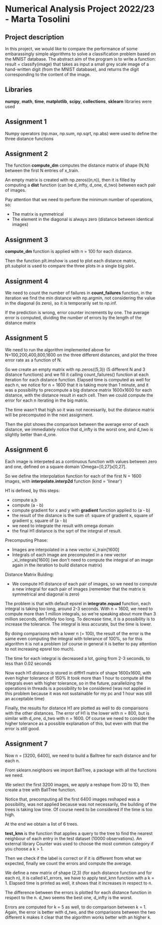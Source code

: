 # Numerical Analysis Project 2022/23 - Marta Tosolini

## Project description

In this project, we would like to compare the performance of some embarassingly simple algorithms to solve a classification problem based on the MNIST database.
The abstract aim of the program is to write a function:
result = classify(image)
that takes as input a small grey scale image of a hand-written digit (from the MNIST database), and returns the digit corresponding to the content of the image.

## Libraries

**numpy**, **math**, **time**, **matplotlib**, **scipy**, **collections**, **sklearn** libraries were used


## Assignment 1

Numpy operators (np.max, np.sum, np.sqrt, np.abs) were used to define the three distance functions

## Assignment 2

The function **compute_dm** computes the distance matrix of shape (N,N) between the first N entries of x_train.

An empty matrix is created with np.zeros((n,n)), then it is filled by computing a **dist** function (can be d_infty, d_one, d_two) between each pair of images. 

Pay attention that we need to perform the minimum number of operations, so:
- The matrix is symmetrical
- The element in the diagonal is always zero (distance between identical images)

## Assignment 3

**compute_dm** function is applied with n = 100 for each distance. 

Then the function plt.imshow is used to plot each distance matrix, plt.subplot is used to compare the three plots in a single big plot.

## Assignment 4

We need to count the number of failures in **count_failures** function, in the iteration we find the min distance with np.argmin, not considering the value in the diagonal (is zero), so it is temporarily set to np.inf.

If the prediction is wrong, error counter increments by one.
The average error is computed, dividing the number of errors by the length of the distance matrix

## Assignment 5

We need to run the algorithm implemented above for N=100,200,400,800,1600 on the three different distances, and plot the three error rate as a function of N.

So we create an empty matrix with np.zeros((5,3)) (5 different N and 3 distance functions) and we fill it calling count_failures() function at each iteration for each distance function. Elapsed time is computed as well for each n, we notice for n = 1600 that it is taking more than 1 minute, and it was a possibility to precompute a big distance matrix 1600x1600 for each distance, with the distance result in each cell. Then we could compute the error for each n iterating in the big matrix.

The time wasn't that high so it was not necessarily, but the distance matrix will be precomputed in the next assignment.

Then the plot shows the comparison between the average error of each distance, we immediately notice that d_infty is the worst one, and d_two is slightly better than d_one.

## Assignment 6

Each image is interpeted as a continuous function with values between zero and one, defined on a square domain \Omega=[0,27]x[0,27].

So we define the interpolation function for each of the first N = 1600 images, with **interpolate.interp2d** function (kind = 'linear')

H1 is defined, by this steps: 
- compute a,b
- compute (a - b)
- compute gradient for x and y with **gradient** function applied to (a - b)
- the result of the distance is the sum of: square of gradient x, square of gradient y, square of (a - b)
- we need to integrate the result with omega domain
- the final H1 distance is the sqrt of the integral of result.

Precomputing Phase:
- Images are interpolated in a new vector xi_train[1600]
- Integrals of each image are precomputed in a new vector _xi_integrals[1600] (we don't need to compute the integral of an image again in the iteration to build distance matrix)

Distance Matrix Bulding:
- We compute H1 distance of each pair of images, so we need to compute a new integral for each pair of images (remember that the matrix is symmetrical and diagonal is zero)

The problem is that with default epsrel in **integrate.nquad** function, each integral is taking too long, around 2-3 seconds.
With n = 1600, we need to compute more than 1 million integrals, so we're speaking about more than 3 million seconds, definitely too long.
To decrease time, it is a possibility is to increase the tolerance. The integral is less accurate, but the time is lower.

By doing comparisons with a lower n (= 100), the result of the error is the same even computing the integral with tolerance of 100%, so for this algorithm it is not a problem (of course in general it is better to pay attention to not increasing epsrel too much).

The time for each integral is decreased a lot, going from 2-3 seconds, to less than 0.02 seconds

Now each H1 distance is stored in diffH1 matrix of shape 1600x1600, with even higher tolerance of 150%
It took more than 1 hour to compute all the integrals even with higher tolerance, so in the future, parallelizing the operations in threads is a possibility to be considered (was not applied in this problem because it was not sustainable for my pc and 1 hour was still an acceptable time)

Finally, the results for distance H1 are plotted as well to do comparisons with the other distances. The error of H1 is the lower with n = 800, but is similar with d_one, d_two with n = 1600. Of course we need to consider the higher tolerance as a possible explanation of this, but even with that the error is still good.

## Assignment 7

Now n = [3200, 6400], we need to build a Balltree for each distance and for each n. 

From sklearn.neighbors we import BallTree, a package with all the functions we need.

We select the first 3200 images, we apply a reshape from 2D to 1D, then create a tree with BallTree function.

Notice that, precomputing all the first 6400 images reshaped was a possibility, was not applied because was not necessarily, the building of the trees is taking low time. Of course need to be considered if the time is too high.

At the end we obtain a list of 6 trees.

**test_knn** is the function that applies a query to the tree to find the nearest neighbour of each entry in the test dataset (10000 observations). An external library Counter was used to choose the most common category if you choose a k > 1. 

Then we check if the label is correct or if it is different from what we expected, finally we count the errors and compute the average.

We define a new matrix of shape (2,3) (for each distance function and for each n), it is called k1_errors, we have to apply test_knn function with a k = 1. Elapsed time is printed as well, it shows that it increases in respect to n. 

The difference between the errors is plotted for each distance function in respect to the n. d_two seems the best one, d_infty is the worst.

Errors are computed for k = 5 as well, to do comparison between k = 1. Again, the error is better with d_two, and the comparisons between the two different k makes it clear that the algorithm works better with an higher k.





